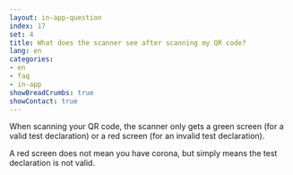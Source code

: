 ```yaml
---
layout: in-app-question
index: 17
set: 4
title: What does the scanner see after scanning my QR code?
lang: en
categories:
- en
- faq
- in-app
showBreadCrumbs: true
showContact: true
---
```

When scanning your QR code, the scanner only gets a green screen (for a valid test declaration) or a red screen (for an invalid test declaration). 

A red screen does not mean you have corona, but simply means the test declaration is not valid. 
